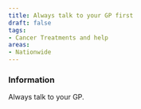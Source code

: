 ```yaml
---
title: Always talk to your GP first
draft: false
tags:
- Cancer Treatments and help
areas:
- Nationwide
---
```


### Information
Always talk to your GP.

